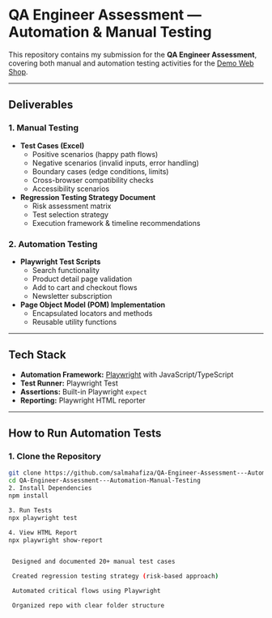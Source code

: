 # QA Engineer Assessment — Automation & Manual Testing

This repository contains my submission for the **QA Engineer Assessment**, covering both manual and automation testing activities for the [Demo Web Shop](https://demowebshop.tricentis.com/).

---

##  Deliverables

### 1. Manual Testing
- **Test Cases (Excel)**
  - Positive scenarios (happy path flows)
  - Negative scenarios (invalid inputs, error handling)
  - Boundary cases (edge conditions, limits)
  - Cross-browser compatibility checks
  - Accessibility scenarios
- **Regression Testing Strategy Document**
  - Risk assessment matrix
  - Test selection strategy
  - Execution framework & timeline recommendations

### 2. Automation Testing
- **Playwright Test Scripts**
  - Search functionality
  - Product detail page validation
  - Add to cart and checkout flows
  - Newsletter subscription
- **Page Object Model (POM) Implementation**
  - Encapsulated locators and methods
  - Reusable utility functions

---

## Tech Stack
- **Automation Framework:** [Playwright](https://playwright.dev/) with JavaScript/TypeScript
- **Test Runner:** Playwright Test
- **Assertions:** Built-in Playwright `expect`
- **Reporting:** Playwright HTML reporter

---

## How to Run Automation Tests

### 1. Clone the Repository
```bash
git clone https://github.com/salmahafiza/QA-Engineer-Assessment---Automation-Manual-Testing.git
cd QA-Engineer-Assessment---Automation-Manual-Testing
2. Install Dependencies
npm install

3. Run Tests
npx playwright test

4. View HTML Report
npx playwright show-report


 Designed and documented 20+ manual test cases

 Created regression testing strategy (risk-based approach)

 Automated critical flows using Playwright

 Organized repo with clear folder structure
